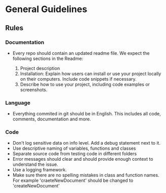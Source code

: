 # General Guidelines

## Rules

### Documentation

- Every repo should contain an updated readme file.
  We expect the following sections in the Readme:

  1. Project description
  2. Installation: Explain how users can install or use your project locally on their computers. Include code snippets if necessary.
  3. Describe how to use your project, including code examples or screenshots.

### Language
- Everything commited in git should be in English. This includes all code, comments, documentation and more.

### Code
- Don't log sensitive data on info level. Add a debug statement next to it.
- Use descriptive naming of variables, functions and classes
- Separate source code from testing code in different folders
- Error messages should clear and should provide enough context to understand the issue.
- Use a logging framework.
- Make sure there are no spelling mistakes in class and function names. For example 'craeteNewDocument' should be changed to 'createNewDocument'

  


